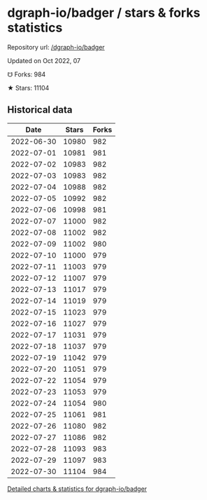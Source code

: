 # dgraph-io/badger / stars & forks statistics

Repository url: [/dgraph-io/badger](https://github.com/dgraph-io/badger)

Updated on Oct 2022, 07

☋ Forks: 984

★ Stars: 11104

## Historical data
| Date | Stars | Forks |
|------|-------|-------|
| 2022-06-30 | 10980 | 982 | 
| 2022-07-01 | 10981 | 981 | 
| 2022-07-02 | 10983 | 982 | 
| 2022-07-03 | 10983 | 982 | 
| 2022-07-04 | 10988 | 982 | 
| 2022-07-05 | 10992 | 982 | 
| 2022-07-06 | 10998 | 981 | 
| 2022-07-07 | 11000 | 982 | 
| 2022-07-08 | 11002 | 982 | 
| 2022-07-09 | 11002 | 980 | 
| 2022-07-10 | 11000 | 979 | 
| 2022-07-11 | 11003 | 979 | 
| 2022-07-12 | 11007 | 979 | 
| 2022-07-13 | 11017 | 979 | 
| 2022-07-14 | 11019 | 979 | 
| 2022-07-15 | 11023 | 979 | 
| 2022-07-16 | 11027 | 979 | 
| 2022-07-17 | 11031 | 979 | 
| 2022-07-18 | 11037 | 979 | 
| 2022-07-19 | 11042 | 979 | 
| 2022-07-20 | 11051 | 979 | 
| 2022-07-22 | 11054 | 979 | 
| 2022-07-23 | 11053 | 979 | 
| 2022-07-24 | 11054 | 980 | 
| 2022-07-25 | 11061 | 981 | 
| 2022-07-26 | 11080 | 982 | 
| 2022-07-27 | 11086 | 982 | 
| 2022-07-28 | 11093 | 983 | 
| 2022-07-29 | 11097 | 983 | 
| 2022-07-30 | 11104 | 984 | 


[Detailed charts & statistics for dgraph-io/badger](https://reviewgithub.com/rep/dgraph-io/badger)
